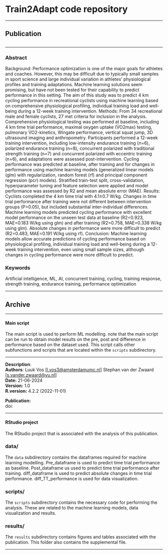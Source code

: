 # Train2Adapt code repository
<hr>
<h2> Publication <h2/>
<hr>

### Abstract 
Background: Performance optimization is one of the major goals for athletes and coaches. However, this may be difficult due to typically small samples in sport science and large individual variation in athletes’ physiological profiles and training adaptations. Machine learning solutions seem promising, but have not been tested for their capability to predict performance in this setting. The aim of this study was to predict 4 km cycling performance in recreational cyclists using machine learning based on comprehensive physiological profiling, individual training load and well-being during a 12-week training intervention.
Methods: From 34 recreational male and female cyclists, 27 met criteria for inclusion in the analysis. Comprehensive physiological testing was performed at baseline, including 4 km time trial performance, maximal oxygen uptake (V̇O2max) testing, pulmonary V̇O2-kinetics, Wingate performance, vertical squat jump, 3D ultrasound imaging and anthropometry. Participants performed a 12-week training intervention, including low-intensity endurance training (n=6), polarized endurance training (n=8), concurrent polarized with traditional strength training (n=7) and concurrent polarized with eccentric training (n=6), and adaptations were assessed post-intervention. Cycling performance was predicted at baseline, after training and for changes in performance using machine learning models (generalized linear models (glm) with regularization, random forest (rf) and principal component regression (pcr) models). Stratified train-test split, cross-validation, hyperparameter tuning and feature selection were applied and model performance was assessed by R2 and mean absolute error (MAE).
Results: Cyclists completed the 4 km time trial with 4.1±0.7 W/kg. Changes in time trial performance after training were not different between intervention groups (P>0.05), but included substantial inter-individual differences. Machine learning models predicted cycling performance with excellent model performance on the unseen test data at baseline (R2=0.923, MAE=0.183 W/kg using glm) and after training (R2=0.758, MAE=0.338 W/kg using glm). Absolute changes in performance were more difficult to predict (R2=0.483, MAE=0.191 W/kg using rf). 
Conclusion: Machine learning models allow accurate predictions of cycling performance based on physiological profiling, individual training load and well-being during a 12-week training intervention, even using small sample sizes, although changes in cycling performance were more difficult to predict.

### Keywords 
Artificial intelligence, ML, AI, concurrent training, cycling, training response, strength training, endurance training, performance optimization 

 <hr>
 
 <h2> Archive </h2>
 
 <hr>
 

<h4> Main script </h4>

The main script is used to perform ML modelling. note that the main script can be run to obtain model results on the pre, post and difference in performance based on the dataset used. This script calls other subfunctions and scripts that are located within the `scripts` subdirectory.

 <hr>
 
 **Description**:                  
 **Authors**:        Luuk Vos [l.vos3@amsterdamumc.nl] Stephan van der Zwaard [s.vander.zwaard@vu.nl]                                                      
 **Date:**           21-06-2024                                                                                                 
 **Version:**        1.0                                                                                                        
 **R.version:**      4.2.2 (2022-11-01)                                                                                        
                                                                                                                          
 **Publication:**         
 doi:                        
 <hr>      
 
<h4> RStudio project </h4>

The RStudio project that is associated with the analysis of this publication.
                                                                                                                          
<h3> data/ </h3>

The `data` subdirectory contains the dataframes required for machine learning modelling. Pre_dataframe is used to predict time trial performance as baseline. Post_dataframe us used to predict time trial performance after training. diff_dataframe is used to predict absolute changes in time trial performance. diff_TT_performance is used for data visualization.

<h3> scripts/ </h3>

The `scripts` subdirectory contains the necessary code for performing the analysis. These are related to the machine learning models, data visualization and results.

<h3> results/ </h3>

The `results` subdirectory contains figures and tables associated with the publication. This folder also contains the supplemental file.

<hr>
